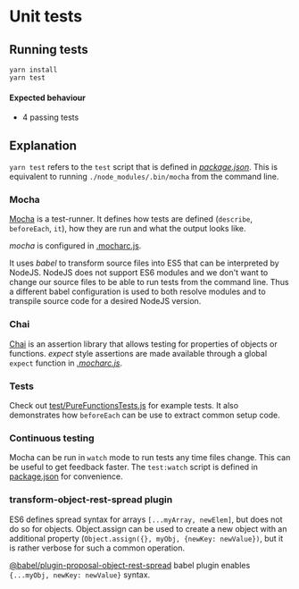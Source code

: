 # Unit tests

## Running tests

```
yarn install
yarn test
```

#### Expected behaviour

- 4 passing tests

## Explanation

`yarn test` refers to the `test` script that is defined in
[_package.json_](https://github.com/urmastalimaa/interactive-frontend-development/tree/master/lecture_1/package.json#L34).
This is equivalent to running `./node_modules/.bin/mocha` from the command
line.

### Mocha

[Mocha][0] is a test-runner. It defines how tests are defined (`describe`,
`beforeEach`, `it`), how they are run and what the output looks like.

_mocha_ is configured in
[.mocharc.js](https://github.com/urmastalimaa/interactive-frontend-development/tree/master/lecture_1/.mocharc.js).

It uses _babel_ to transform source files into ES5 that can be interpreted by
NodeJS. NodeJS does not support ES6 modules and we don't want to change our
source files to be able to run tests from the command line. Thus a different
babel configuration is used to both resolve modules and to transpile source
code for a desired NodeJS version.

### Chai

[Chai][1] is an assertion library that allows testing for properties of objects
or functions. _expect_ style assertions are made available through a global
`expect` function in
[_.mocharc.js_](https://github.com/urmastalimaa/interactive-frontend-development/tree/master/lecture_1/.mocharc.js).

### Tests

Check out
[test/PureFunctionsTests.js](https://github.com/urmastalimaa/interactive-frontend-development/tree/master/lecture_1/test/PureFunctionsTest.js)
for example tests. It also demonstrates how `beforeEach` can be use to extract
common setup code.

### Continuous testing

Mocha can be run in `watch` mode to run tests any time files change. This can
be useful to get feedback faster. The `test:watch` script is defined in
[package.json](https://github.com/urmastalimaa/interactive-frontend-development/tree/master/lecture_1/package.json)
for convenience.

### transform-object-rest-spread plugin

ES6 defines spread syntax for arrays `[...myArray, newElem]`, but does not do
so for objects. Object.assign can be used to create a new object with an
additional property (`Object.assign({}, myObj, {newKey: newValue})`, but it is
rather verbose for such a common operation.

[@babel/plugin-proposal-object-rest-spread][2] babel plugin enables `{...myObj, newKey: newValue}` syntax.

[0]: https://mochajs.org/
[1]: http://chaijs.com/
[2]: https://babeljs.io/docs/plugins/transform-object-rest-spread/
